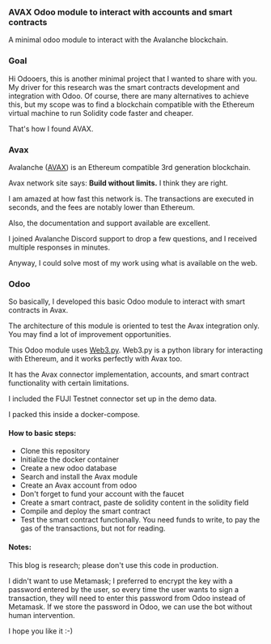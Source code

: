### AVAX Odoo module to interact with accounts and smart contracts

A minimal odoo module to interact with the Avalanche blockchain.

### Goal

Hi Odooers, this is another minimal project that I wanted to share with you. My driver for this research was the smart contracts development and integration with Odoo. Of course, there are many alternatives to achieve this, but my scope was to find a blockchain compatible with the Ethereum virtual machine to run Solidity code faster and cheaper.

That's how I found AVAX.

### Avax

Avalanche ([AVAX](https://www.avax.network/)) is an Ethereum compatible 3rd generation blockchain.

Avax network site says: **Build without limits.** I think they are right.

I am amazed at how fast this network is. The transactions are executed in seconds, and the fees are notably lower than Ethereum.

Also, the documentation and support available are excellent.

I joined Avalanche Discord support to drop a few questions, and I received multiple responses in minutes.

Anyway, I could solve most of my work using what is available on the web.

### Odoo

So basically, I developed this basic Odoo module to interact with smart contracts in Avax.

The architecture of this module is oriented to test the Avax integration only. You may find a lot of improvement opportunities.

This Odoo module uses [Web3.py](https://web3py.readthedocs.io/en/stable/#). Web3.py is a python library for interacting with Ethereum, and it works perfectly with Avax too.

It has the Avax connector implementation, accounts, and smart contract functionality with certain limitations.

I included the FUJI Testnet connector set up in the demo data.

I packed this inside a docker-compose.

#### How to basic steps:

- Clone this repository
- Initialize the docker container
- Create a new odoo database
- Search and install the Avax module
- Create an Avax account from odoo
- Don't forget to fund your account with the faucet
- Create a smart contract, paste de solidity content in the solidity field
- Compile and deploy the smart contract
- Test the smart contract functionally. You need funds to write, to pay the gas of the transactions, but not for reading.

#### Notes:

This blog is research; please don't use this code in production.

I didn't want to use Metamask; I preferred to encrypt the key with a password entered by the user, so every time the user wants to sign a transaction, they will need to enter this password from Odoo instead of Metamask. If we store the password in Odoo, we can use the bot without human intervention.



I hope you like it :-)


